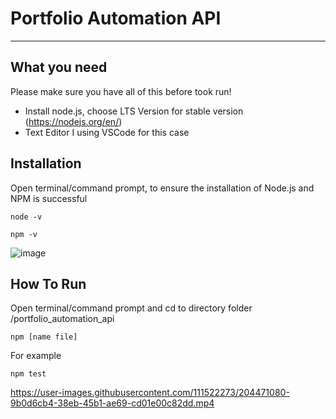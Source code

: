 # Portfolio Automation API

----------
What you need
-------------

Please make sure you have all of this before took run!
* Install node.js, choose LTS Version for stable version (https://nodejs.org/en/)
* Text Editor I using VSCode for this case

Installation
-------------

Open terminal/command prompt, to ensure the installation of Node.js and NPM is successful
```shell
node -v
```
```shell
npm -v
```
![image](https://user-images.githubusercontent.com/111522273/204217425-1f2e68d5-f6af-4e38-b0db-86ab0e000fad.png)

How To Run
-------------
Open terminal/command prompt and cd to directory folder /portfolio_automation_api
```shell
npm [name file]
```
For example 
```shell
npm test
```


https://user-images.githubusercontent.com/111522273/204471080-9b0d6cb4-38eb-45b1-ae69-cd01e00c82dd.mp4

